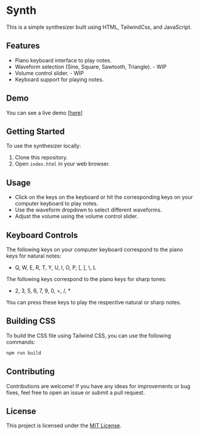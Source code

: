 # Synth

This is a simple synthesizer built using HTML, TailwindCss, and JavaScript.

## Features

- Piano keyboard interface to play notes.
- Waveform selection (Sine, Square, Sawtooth, Triangle). - WIP
- Volume control slider. - WIP
- Keyboard support for playing notes.

## Demo

You can see a live demo [[here](https://dev--synth-dev.netlify.app/)]

## Getting Started

To use the synthesizer locally:

1. Clone this repository.
2. Open `index.html` in your web browser.

## Usage

- Click on the keys on the keyboard or hit the corresponding keys on your computer keyboard to play notes.
- Use the waveform dropdown to select different waveforms.
- Adjust the volume using the volume control slider.

## Keyboard Controls

The following keys on your computer keyboard correspond to the piano keys for natural notes:

- Q, W, E, R, T, Y, U, I, O, P, [, ], \\, L

The following keys correspond to the piano keys for sharp tones:

- 2, 3, 5, 6, 7, 9, 0, =, /, *

You can press these keys to play the respective natural or sharp notes.

## Building CSS

To build the CSS file using Tailwind CSS, you can use the following commands:

```bash
npm run build
```

## Contributing

Contributions are welcome! If you have any ideas for improvements or bug fixes, feel free to open an issue or submit a pull request.

## License

This project is licensed under the [MIT License](LICENSE).
